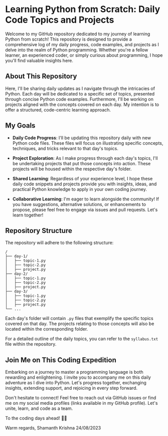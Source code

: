 # Learning Python from Scratch: Daily Code Topics and Projects

Welcome to my GitHub repository dedicated to my journey of learning Python from scratch! This repository is designed to provide a comprehensive log of my daily progress, code examples, and projects as I delve into the realm of Python programming. Whether you're a fellow learner, an experienced coder, or simply curious about programming, I hope you'll find valuable insights here.

## About This Repository

Here, I'll be sharing daily updates as I navigate through the intricacies of Python. Each day will be dedicated to a specific set of topics, presented through concise Python code examples. Furthermore, I'll be working on projects aligned with the concepts covered on each day. My intention is to offer a structured, code-centric learning approach.

## My Goals

- **Daily Code Progress**: I'll be updating this repository daily with new Python code files. These files will focus on illustrating specific concepts, techniques, and tricks relevant to that day's topics.

- **Project Exploration**: As I make progress through each day's topics, I'll be undertaking projects that put those concepts into action. These projects will be housed within the respective day's folder.

- **Shared Learning**: Regardless of your experience level, I hope these daily code snippets and projects provide you with insights, ideas, and practical Python knowledge to apply in your own coding journey.

- **Collaborative Learning**: I'm eager to learn alongside the community! If you have suggestions, alternative solutions, or enhancements to propose, please feel free to engage via issues and pull requests. Let's learn together!

## Repository Structure

The repository will adhere to the following structure:

```
/
├── day-1/
│   ├── topic-1.py
│   ├── topic-2.py
│   ├── project.py
├── day-2/
│   ├── topic-1.py
│   ├── topic-2.py
│   ├── project.py
├── day-3/
│   ├── topic-1.py
│   ├── topic-2.py
│   ├── project.py
└── ...
```

Each day's folder will contain `.py` files that exemplify the specific topics covered on that day. The projects relating to those concepts will also be located within the corresponding folder.

For a detailed outline of the daily topics, you can refer to the `syllabus.txt` file within the repository.

## Join Me on This Coding Expedition

Embarking on a journey to master a programming language is both rewarding and enlightening. I invite you to accompany me on this daily adventure as I dive into Python. Let's progress together, exchanging insights, extending support, and rejoicing in every step forward.

Don't hesitate to connect! Feel free to reach out via GitHub issues or find me on my social media profiles (links available in my GitHub profile). Let's unite, learn, and code as a team.

To the coding days ahead! 🚀🐍

Warm regards,
Shamanth Krishna
24/08/2023
